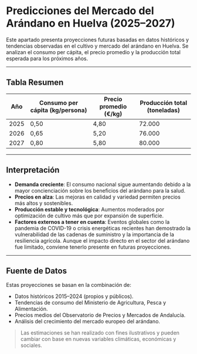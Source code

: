 # Predicciones del Mercado del Arándano en Huelva (2025–2027)

Este apartado presenta proyecciones futuras basadas en datos históricos y tendencias observadas en el cultivo y mercado del arándano en Huelva. Se analizan el consumo per cápita, el precio promedio y la producción total esperada para los próximos años.

---


## Tabla Resumen

| Año  | Consumo per cápita (kg/persona) | Precio promedio (€/kg) | Producción total (toneladas) |
|------|----------------------------------|-------------------------|-------------------------------|
| 2025 | 0,50                             | 4,80                    | 72.000                        |
| 2026 | 0,65                             | 5,20                    | 76.000                        |
| 2027 | 0,80                             | 5,80                    | 80.000                        |

---

## Interpretación

- **Demanda creciente**: El consumo nacional sigue aumentando debido a la mayor concienciación sobre los beneficios del arándano para la salud.
- **Precios en alza**: Las mejoras en calidad y variedad permiten precios más altos y sostenibles.
- **Producción estable y tecnológica**: Aumentos moderados por optimización de cultivo más que por expansión de superficie.
- **Factores externos a tener en cuenta**: Eventos globales como la pandemia de COVID-19 o crisis energéticas recientes han demostrado la vulnerabilidad de las cadenas de suministro y la importancia de la resiliencia agrícola. Aunque el impacto directo en el sector del arándano fue limitado, conviene tenerlo presente en futuras proyecciones.

---

## Fuente de Datos

Estas proyecciones se basan en la combinación de:
- Datos históricos 2015–2024 (propios y públicos).
- Tendencias de consumo del Ministerio de Agricultura, Pesca y Alimentación.
- Precios medios del Observatorio de Precios y Mercados de Andalucía.
- Análisis del crecimiento del mercado europeo del arándano.

> Las estimaciones se han realizado con fines ilustrativos y pueden cambiar con base en nuevas variables climáticas, económicas y sociales.
